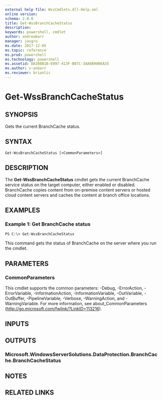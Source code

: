 ```yaml
---
external help file: WssCmdlets.dll-Help.xml
online version: 
schema: 2.0.0
title: Get-WssBranchCacheStatus
description: 
keywords: powershell, cmdlet
author: andreabarr
manager: jasgro
ms.date: 2017-12-05
ms.topic: reference
ms.prod: powershell
ms.technology: powershell
ms.assetid: DA388B1B-E097-413F-B87C-3AA6B90B6A35
ms.author: v-anbarr
ms.reviewer: brianlic
---
```


# Get-WssBranchCacheStatus

## SYNOPSIS
Gets the current BranchCache status.

## SYNTAX

```
Get-WssBranchCacheStatus [<CommonParameters>]
```

## DESCRIPTION
The **Get-WssBranchCacheStatus** cmdlet gets the current BranchCache service status on the target computer, either enabled or disabled.
BranchCache copies content from on-premise content servers or hosted cloud content servers and caches the content at branch office locations.

## EXAMPLES

### Example 1: Get BranchCache status
```
PS C:\> Get-WssBranchCacheStatus
```

This command gets the status of BranchCache on the server where you run the cmdlet.

## PARAMETERS

### CommonParameters
This cmdlet supports the common parameters: -Debug, -ErrorAction, -ErrorVariable, -InformationAction, -InformationVariable, -OutVariable, -OutBuffer, -PipelineVariable, -Verbose, -WarningAction, and -WarningVariable. For more information, see about_CommonParameters (http://go.microsoft.com/fwlink/?LinkID=113216).

## INPUTS

## OUTPUTS

### Microsoft.WindowsServerSolutions.DataProtection.BranchCache.BranchCacheStatus

## NOTES

## RELATED LINKS

